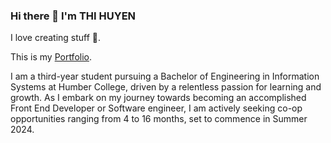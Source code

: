 ### Hi there 👋 I'm THI HUYEN

I love creating stuff 💓.

This is my [Portfolio](https://hoanghuyen2k3.github.io/Porfolio/).

I am a third-year student pursuing a Bachelor of Engineering in Information Systems at Humber College, driven by a relentless passion for learning and growth. As I embark on my journey towards becoming an accomplished Front End Developer or Software engineer, I am actively seeking co-op opportunities ranging from 4 to 16 months, set to commence in Summer 2024.
<!--
**Hoanghuyen2k3/Hoanghuyen2k3** is a ✨ _special_ ✨ repository because its `README.md` (this file) appears on your GitHub profile.

Here are some ideas to get you started:

- 🔭 I’m currently working on ...
- 🌱 I’m currently learning ...
- 👯 I’m looking to collaborate on ...
- 🤔 I’m looking for help with ...
- 💬 Ask me about ...
- 📫 How to reach me: ...
- 😄 Pronouns: ...
- ⚡ Fun fact: ...
-->
